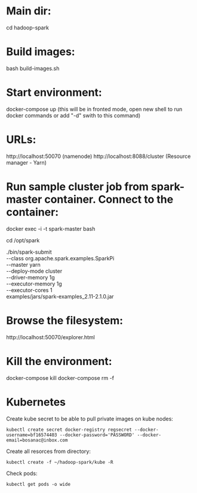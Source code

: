 # Main dir:
cd hadoop-spark

# Build images:
bash build-images.sh

# Start environment:
docker-compose up (this will be in fronted mode, open new shell to run docker commands or add "-d" swith to this command)

# URLs:
http://localhost:50070 (namenode)
http://localhost:8088/cluster (Resource manager - Yarn)

# Run sample cluster job from spark-master container. Connect to the container:
docker exec -i -t spark-master bash

cd /opt/spark

./bin/spark-submit \
--class org.apache.spark.examples.SparkPi \
--master yarn \
--deploy-mode cluster \
--driver-memory 1g \
--executor-memory 1g \
--executor-cores 1 \
examples/jars/spark-examples_2.11-2.1.0.jar

# Browse the filesystem:
http://localhost:50070/explorer.html

# Kill the environment:
docker-compose kill
docker-compose rm -f

# Kubernetes

Create kube secret to be able to pull private images on kube nodes:
```
kubectl create secret docker-registry regsecret --docker-username=bf16574403 --docker-password='PASSWORD' --docker-email=bosanac@inbox.com
```

Create all resorces from directory:
```
kubectl create -f ~/hadoop-spark/kube -R
```

Check pods:
```
kubectl get pods -o wide
```
